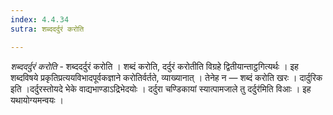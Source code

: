 ```yaml
---
index: 4.4.34
sutra: शब्ददर्दुरं करोति

---
```

_शब्ददर्दुरं करोति_ - शब्ददर्दुरं करोति । शब्दं करोति, दर्दुरं करोतीति विग्रहे द्वितीयान्ताट्ठगित्यर्थः । इह शब्दविषये प्रकृतिप्रत्ययविभादपूर्वकज्ञाने करोतिर्वर्तते, व्याख्यानात् । तेनेह न — शब्दं करोति खरः । दार्दुरिक इति ।दर्दुरस्तोयदे भेके वाद्यभाण्डाऽद्रिभेदयोः । दर्दुरा चण्डिकायां स्यात्पामजाले तु दर्दुर॑मिति विआः । इह यथायोग्यमन्वयः ।